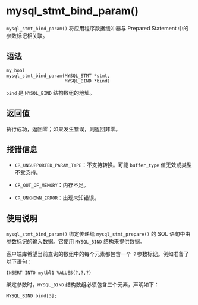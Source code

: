 mysql_stmt_bind_param() 
============================================

`mysql_stmt_bind_param()` 将应用程序数据缓冲器与 Prepared Statement 中的参数标记相关联。

语法 
-----------------------

```unknow
my_bool
mysql_stmt_bind_param(MYSQL_STMT *stmt,
                      MYSQL_BIND *bind)
```



`bind` 是 `MYSQL_BIND` 结构数组的地址。

返回值 
------------------------

执行成功，返回零；如果发生错误，则返回非零。

报错信息 
-------------------------

* `CR_UNSUPPORTED_PARAM_TYPE`：不支持转换。可能 `buffer_type` 值无效或类型不受支持。

  

* `CR_OUT_OF_MEMORY`：内存不足。

  

* `CR_UNKNOWN_ERROR`：出现未知错误。

  




使用说明 
-------------------------

`mysql_stmt_bind_param()` 绑定传递给 `mysql_stmt_prepare()` 的 SQL 语句中由参数标记的输入数据。它使用 `MYSQL_BIND` 结构来提供数据。 

客户端库希望当前查询的数组中的每个元素都包含一个 `？`参数标记。例如准备了以下语句：

```unknow
INSERT INTO mytbl1 VALUES(?,?,?)
```



绑定参数时，`MYSQL_BIND` 结构数组必须包含三个元素，声明如下：

```unknow
MYSQL_BIND bind[3];
```


